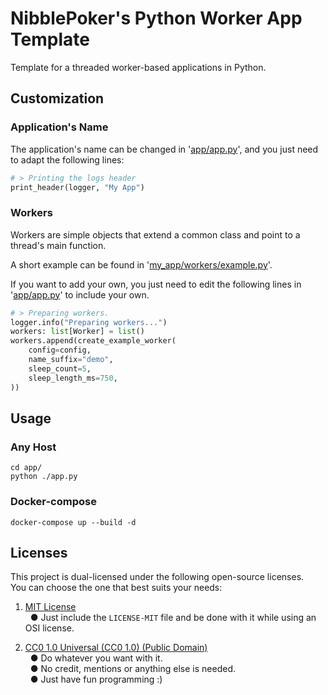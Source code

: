 # NibblePoker's Python Worker App Template
Template for a threaded worker-based applications in Python.


## Customization

### Application's Name
The application's name can be changed in '[app/app.py](app/app.py)', and you just need to adapt the following lines:
```python
# > Printing the logs header
print_header(logger, "My App")
```

### Workers
Workers are simple objects that extend a common class and point to a thread's main function.

A short example can be found in '[my_app/workers/example.py](my_app/workers/example.py)'.

If you want to add your own, you just need to edit the following lines in '[app/app.py](app/app.py)' to include your own.
```python
# > Preparing workers.
logger.info("Preparing workers...")
workers: list[Worker] = list()
workers.append(create_example_worker(
    config=config,
    name_suffix="demo",
    sleep_count=5,
    sleep_length_ms=750,
))
```


## Usage

### Any Host
```shell
cd app/
python ./app.py
```

### Docker-compose
```shell
docker-compose up --build -d
```


## Licenses
This project is dual-licensed under the following open-source licenses.<br>
You can choose the one that best suits your needs:
1. [MIT License](LICENSE-MIT)<br>
   &nbsp;&nbsp;● Just include the `LICENSE-MIT` file and be done with it while using an OSI license.

2. [CC0 1.0 Universal (CC0 1.0) (Public Domain)](LICENSE-CC0)<br>
   &nbsp;&nbsp;● Do whatever you want with it.<br>
   &nbsp;&nbsp;● No credit, mentions or anything else is needed.<br>
   &nbsp;&nbsp;● Just have fun programming :)
